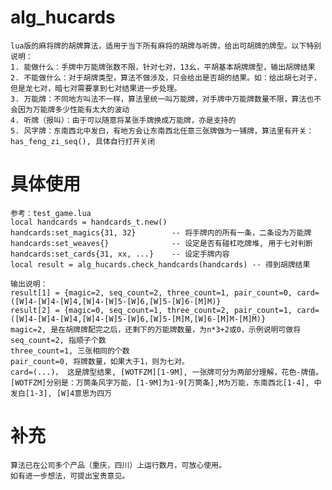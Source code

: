 # alg_hucards
    lua版的麻将牌的胡牌算法，适用于当下所有麻将的胡牌与听牌，给出可胡牌的牌型。以下特别说明：
    1. 能做什么：手牌中万能牌张数不限，针对七对，13幺，平胡基本胡牌牌型，输出胡牌结果
    2. 不能做什么：对于胡牌类型，算法不做涉及，只会给出是否胡的结果。如：给出胡七对子，但是龙七对，暗七对需要拿到七对结果进一步处理。
    3. 万能牌：不同地方叫法不一样，算法里统一叫万能牌，对手牌中万能牌数量不限，算法也不会因为万能牌多少性能有太大的波动
    4. 听牌（报叫）：由于可以随意将某张手牌换成万能牌，亦是支持的
    5. 风字牌：东南西北中发白，有地方会让东南西北任意三张牌做为一铺牌，算法里有开关：has_feng_zi_seq(), 具体自行打开关闭

# 具体使用
    参考：test_game.lua
    local handcards = handcards_t.new()     
    handcards:set_magics{31, 32}        -- 将手牌内的所有一条，二条设为万能牌
    handcards:set_weaves{}              -- 设定是否有碰杠吃牌堆, 用于七对判断
    handcards:set_cards{31, xx, ...}    -- 设定手牌内容 
    local result = alg_hucards.check_handcards(handcards) -- 得到胡牌结果     

    输出说明：
    result[1] = {magic=2, seq_count=2, three_count=1, pair_count=0, card=([W]4-[W]4-[W]4,[W]4-[W]5-[W]6,[W]5-[W]6-[M]M)}
    result[2] = {magic=0, seq_count=1, three_count=2, pair_count=1, card=([W]4-[W]4-[W]4,[W]4-[W]5-[W]6,[W]5-[M]M,[W]6-[M]M-[M]M)}
    magic=2, 是在胡牌牌配完之后，还剩下的万能牌数量，为n*3+2或0，示例说明可做将
    seq_count=2, 指顺子个数
    three_count=1, 三张相同的个数
    pair_count=0, 将牌数量，如果大于1，则为七对。
    card=(...)， 这是牌型结果, [WOTFZM][1-9M], 一张牌可分为两部分理解，花色-牌值。[WOTFZM]分别是：万筒条风字万能，[1-9M]为1-9[万筒条],M为万能，东南西北[1-4], 中发白[1-3], [W]4意思为四万

# 补充
    算法已在公司多个产品（重庆，四川）上运行数月，可放心使用。
    如有进一步想法，可提出宝贵意见。


